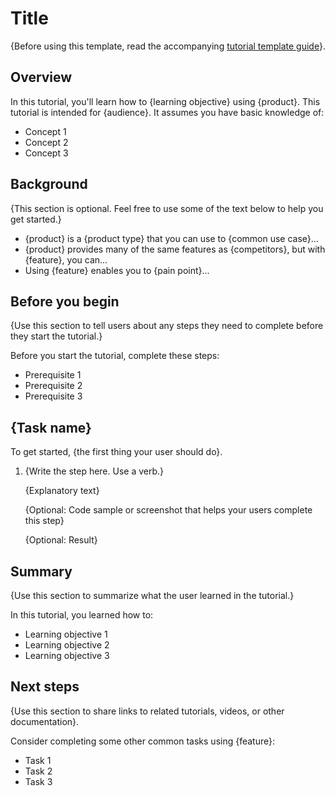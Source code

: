 # Title

{Before using this template, read the accompanying [tutorial template guide](tutorial-template-guide)}.

## Overview

In this tutorial, you'll learn how to {learning objective} using {product}. This tutorial is intended for {audience}. It assumes you have basic knowledge of:

* Concept 1
* Concept 2
* Concept 3

## Background

{This section is optional. Feel free to use some of the text below to help you get started.}

* {product} is a {product type} that you can use to {common use case}... 
* {product} provides many of the same features as {competitors}, but with {feature}, you can...
* Using {feature} enables you to {pain point}...

## Before you begin 

{Use this section to tell users about any steps they need to complete before they start the tutorial.}

Before you start the tutorial, complete these steps:

* Prerequisite 1
* Prerequisite 2
* Prerequisite 3

## {Task name}

To get started, {the first thing your user should do}.

1. {Write the step here. Use a verb.}

    {Explanatory text}

    {Optional: Code sample or screenshot that helps your users complete this step}

    {Optional: Result}


## Summary

{Use this section to summarize what the user learned in the tutorial.}

In this tutorial, you learned how to:

* Learning objective 1
* Learning objective 2
* Learning objective 3

## Next steps

{Use this section to share links to related tutorials, videos, or other documentation}.

Consider completing some other common tasks using {feature}:

* Task 1
* Task 2
* Task 3